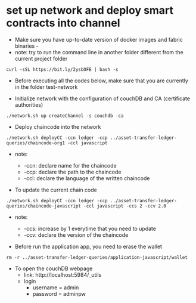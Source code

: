 

# set up network and deploy smart contracts into channel 

- Make sure you have up-to-date version of docker images and fabric binaries -
- note: try to run the command line in another folder different from the current project folder 

```shell
curl -sSL https://bit.ly/2ysbOFE | bash -s
```

- Before executing all the codes below, make sure that you are currently in the folder test-network

- Initialize network with the configuration of couchDB and CA (certificate authorities)

```shell
./network.sh up createChannel -s couchdb -ca
```

- Deploy chaincode into the network 

```shell
./network.sh deployCC -ccn ledger -ccp ../asset-transfer-ledger-queries/chaincode-org1 -ccl javascript 
```

- note:
  - -ccn: declare name for the chaincode
  - -ccp: declare the path to the chaincode
  - -ccl: declare the language of the written chaincode 

- To update the current chain code 

```shell
./network.sh deployCC -ccn ledger -ccp ../asset-transfer-ledger-queries/chaincode-javascript -ccl javascript -ccs 2 -ccv 2.0
```

- note:
  - -ccs: increase by 1 everytime that you need to update 
  - -ccv: declare the version of the chaincode

- Before run the application app, you need to erase the wallet

```shell
rm -r ../asset-transfer-ledger-queries/application-javascript/wallet
```

- To open the couchDB webpage 
  - link: http://localhost:5984/_utils
  - login
    - username = admin 
    - password = adminpw
